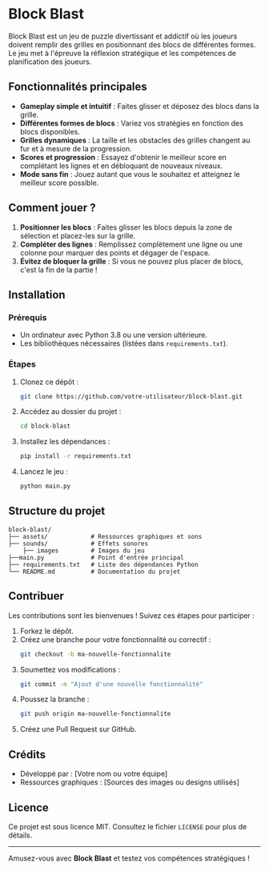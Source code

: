 # Block Blast

Block Blast est un jeu de puzzle divertissant et addictif où les joueurs doivent remplir des grilles en positionnant des blocs de différentes formes. Le jeu met à l'épreuve la réflexion stratégique et les compétences de planification des joueurs.

## Fonctionnalités principales
- **Gameplay simple et intuitif** : Faites glisser et déposez des blocs dans la grille.
- **Différentes formes de blocs** : Variez vos stratégies en fonction des blocs disponibles.
- **Grilles dynamiques** : La taille et les obstacles des grilles changent au fur et à mesure de la progression.
- **Scores et progression** : Essayez d'obtenir le meilleur score en complétant les lignes et en débloquant de nouveaux niveaux.
- **Mode sans fin** : Jouez autant que vous le souhaitez et atteignez le meilleur score possible.

## Comment jouer ?
1. **Positionner les blocs** : Faites glisser les blocs depuis la zone de sélection et placez-les sur la grille.
2. **Compléter des lignes** : Remplissez complètement une ligne ou une colonne pour marquer des points et dégager de l'espace.
3. **Évitez de bloquer la grille** : Si vous ne pouvez plus placer de blocs, c'est la fin de la partie !

## Installation
### Prérequis
- Un ordinateur avec Python 3.8 ou une version ultérieure.
- Les bibliothèques nécessaires (listées dans `requirements.txt`).

### Étapes
1. Clonez ce dépôt :
   ```bash
   git clone https://github.com/votre-utilisateur/block-blast.git
   ```
2. Accédez au dossier du projet :
   ```bash
   cd block-blast
   ```
3. Installez les dépendances :
   ```bash
   pip install -r requirements.txt
   ```
4. Lancez le jeu :
   ```bash
   python main.py
   ```

## Structure du projet
```
block-blast/
├── assets/            # Ressources graphiques et sons
├── sounds/            # Effets sonores
    ├── images         # Images du jeu
├──main.py             # Point d'entrée principal
├── requirements.txt   # Liste des dépendances Python
└── README.md          # Documentation du projet
```

## Contribuer
Les contributions sont les bienvenues ! Suivez ces étapes pour participer :
1. Forkez le dépôt.
2. Créez une branche pour votre fonctionnalité ou correctif :
   ```bash
   git checkout -b ma-nouvelle-fonctionnalite
   ```
3. Soumettez vos modifications :
   ```bash
   git commit -m "Ajout d'une nouvelle fonctionnalité"
   ```
4. Poussez la branche :
   ```bash
   git push origin ma-nouvelle-fonctionnalite
   ```
5. Créez une Pull Request sur GitHub.

## Crédits
- Développé par : [Votre nom ou votre équipe]
- Ressources graphiques : [Sources des images ou designs utilisés]

## Licence
Ce projet est sous licence MIT. Consultez le fichier `LICENSE` pour plus de détails.

---

Amusez-vous avec **Block Blast** et testez vos compétences stratégiques !

